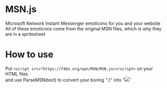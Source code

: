 # MSN.js
Microsoft Network Instant Messenger emoticons for you and your website<br>
All of these emoticons come from the original MSN files, which is why they are in a spritesheet
# How to use
Put `<script src="https://f46n.org/opn/MSN/MSN.js></script>` on your HTML files<br>
and use ParseMSN(text) to convert your boring ":)" into "<img src="https://f46n.org/opn/MSN/smile.png">'<br>
